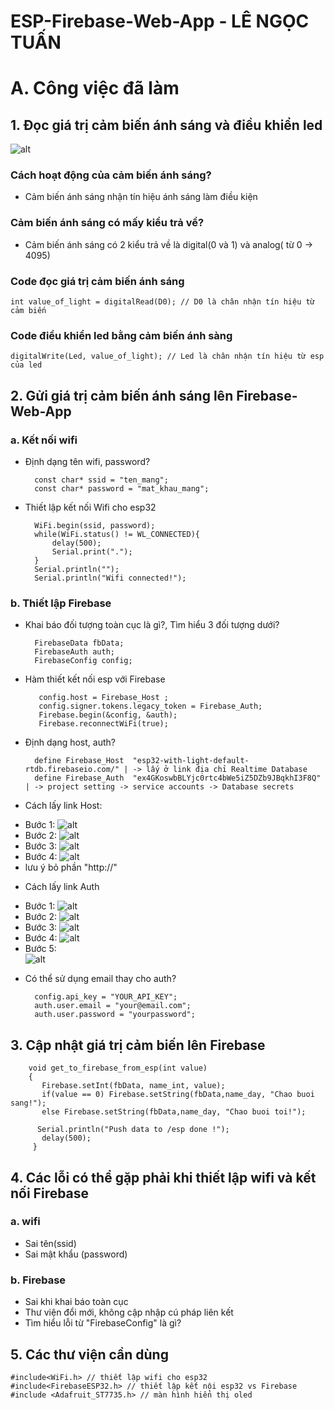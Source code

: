 # ESP-Firebase-Web-App - LÊ NGỌC TUẤN

# A. Công việc đã làm
## 1. Đọc giá trị cảm biến ánh sáng và điều khiển led
![alt](module_cam_bien_anh_sang.jpg)
###  Cách hoạt động của cảm biến ánh sáng?
- Cảm biến ánh sáng nhận tín hiệu ánh sáng làm điều kiện 
### Cảm biến ánh sáng có mấy kiểu trả về?
- Cảm biến ánh sáng có 2 kiểu trả về là digital(0 và 1) và analog( từ 0 -> 4095) 
### Code đọc giá trị cảm biến ánh sáng 
	
	int value_of_light = digitalRead(D0); // D0 là chân nhận tín hiệu từ cảm biến
### Code điều khiển led bằng cảm biến ánh sàng
	
	digitalWrite(Led, value_of_light); // Led là chân nhận tín hiệu từ esp của led
## 2. Gửi giá trị cảm biến ánh sáng lên Firebase-Web-App
### a. Kết nối wifi
- Định dạng tên wifi, password?
	
		const char* ssid = "ten_mang";
		const char* password = "mat_khau_mang";
- Thiết lập kết nối Wifi cho esp32

		WiFi.begin(ssid, password);
		while(WiFi.status() != WL_CONNECTED){
			delay(500);
			Serial.print(".");
		}
		Serial.println("");
		Serial.println("Wifi connected!");
### b. Thiết lập Firebase
- Khai báo đối tượng toàn cục là gì?, Tìm hiểu 3 đối tượng dưới?
	
		FirebaseData fbData;
		FirebaseAuth auth;
		FirebaseConfig config;

- Hàm thiết kết nối esp với Firebase
	
		 config.host = Firebase_Host ;
		 config.signer.tokens.legacy_token = Firebase_Auth;
		 Firebase.begin(&config, &auth);
		 Firebase.reconnectWiFi(true);
	
- Định dạng host, auth?

		define Firebase_Host  "esp32-with-light-default-rtdb.firebaseio.com/" | -> lấy ở link địa chỉ Realtime Database
		define Firebase_Auth  "ex4GKoswbBLYjc0rtc4bWe5iZ5DZb9JBqkhI3F8Q" | -> project setting -> service accounts -> Database secrets
- Cách lấy link Host:
	
	

+ Bước 1: 
![alt](Host_b1.png)
+ Bước 2:
![alt](Host_b2.png)
+ Bước 3:
![alt](Host_b3.png)
+ Bước 4:
![alt](Host_b4.png)
+ lưu ý bỏ phần "http://"
		
- Cách lấy link Auth 

	

+ Bước 1:
![alt](Auth_b1.png)
+ Bước 2:
![alt](Auth_b1.png)
+ Bước 3:
![alt](Auth_b1.png)
+ Bước 4:
![alt](Auth_b1.png)
+ Bước 5:	
![alt](Auth_b1.png)

- Có thể sử dụng email thay cho auth?
	
		config.api_key = "YOUR_API_KEY";
		auth.user.email = "your@email.com";
		auth.user.password = "yourpassword";

## 3. Cập nhật giá trị cảm biến lên Firebase
		
		void get_to_firebase_from_esp(int value)
		{
		   Firebase.setInt(fbData, name_int, value);
		   if(value == 0) Firebase.setString(fbData,name_day, "Chao buoi sang!");
		   else Firebase.setString(fbData,name_day, "Chao buoi toi!");
			
		  Serial.println("Push data to /esp done !");
		   delay(500);
		 }
		 
## 4. Các lỗi có thể gặp phải khi thiết lập wifi và kết nối Firebase

### a. wifi
- Sai tên(ssid)
- Sai mật khẩu (password)
### b. Firebase
- Sai khi khai báo toàn cục
- Thư viện đổi mới, không cập nhập cú pháp liên kết 
- Tìm hiểu lỗi từ "FirebaseConfig" là gì?
## 5. Các thư viện cần dùng 
	
	#include<WiFi.h> // thiết lập wifi cho esp32
	#include<FirebaseESP32.h> // thiết lập kết nội esp32 vs Firebase
	#include <Adafruit_ST7735.h> // màn hình hiển thị oled